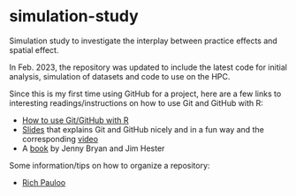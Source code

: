 # simulation-study
Simulation study to investigate the interplay between practice effects and spatial effect.

In Feb. 2023, the repository was updated to include the latest code for initial analysis, simulation of datasets and code to use on the HPC. 

Since this is my first time using GitHub for a project, here are a few links to interesting readings/instructions on how to use Git and GitHub with R:
- [How to use Git/GitHub with R](https://rfortherestofus.com/2021/02/how-to-use-git-github-with-r/)
- [Slides](https://rfortherestofus.com/2021/02/how-to-use-git-github-with-r/) that explains Git and GitHub nicely and in a fun way and the corresponding [video](https://www.youtube.com/watch?time_continue=255&v=eWxxfttcMts&feature=emb_logo)
- A [book](https://happygitwithr.com) by Jenny Bryan and Jim Hester

Some information/tips on how to organize a repository:
- [Rich Pauloo](https://richpauloo.github.io/2018-10-17-How-to-keep-your-R-projects-organized/)


